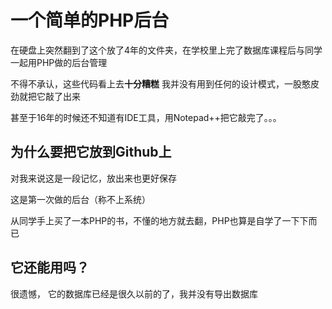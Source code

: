 # 一个简单的PHP后台

在硬盘上突然翻到了这个放了4年的文件夹，在学校里上完了数据库课程后与同学一起用PHP做的后台管理

不得不承认，这些代码看上去**十分糟糕** 我并没有用到任何的设计模式，一股憨皮劲就把它敲了出来

甚至于16年的时候还不知道有IDE工具，用Notepad++把它敲完了。。。

## 为什么要把它放到Github上

对我来说这是一段记忆，放出来也更好保存

这是第一次做的后台（称不上系统）

从同学手上买了一本PHP的书，不懂的地方就去翻，PHP也算是自学了一下下而已

## 它还能用吗？
很遗憾， 它的数据库已经是很久以前的了，我并没有导出数据库